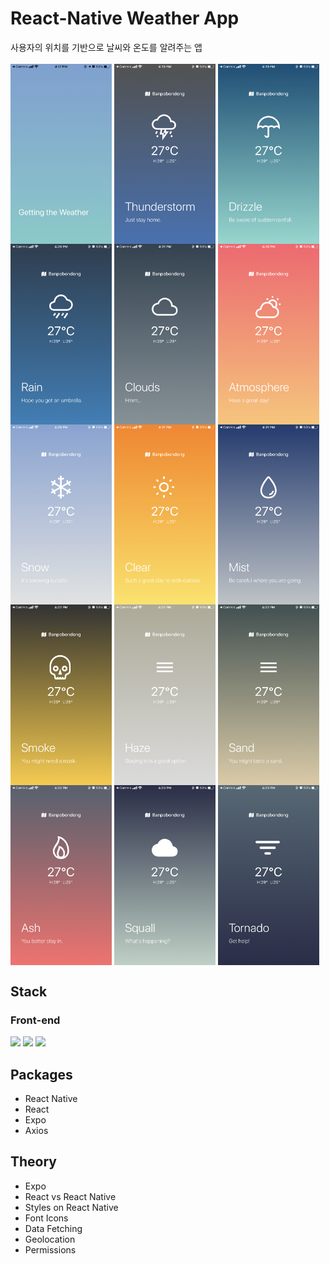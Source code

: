 # React-Native Weather App

사용자의 위치를 기반으로 날씨와 온도를 알려주는 앱
<br /><br />
<img align="center" src="demo/01.PNG" width="162">
<img align="center" src="demo/02.PNG" width="162">
<img align="center" src="demo/03.PNG" width="162">
<img align="center" src="demo/04.PNG" width="162">
<img align="center" src="demo/05.PNG" width="162">
<img align="center" src="demo/06.PNG" width="162">
<img align="center" src="demo/07.PNG" width="162">
<img align="center" src="demo/08.PNG" width="162">
<img align="center" src="demo/09.PNG" width="162">
<img align="center" src="demo/10.PNG" width="162">
<img align="center" src="demo/11.PNG" width="162">
<img align="center" src="demo/14.PNG" width="162">
<img align="center" src="demo/15.PNG" width="162">
<img align="center" src="demo/16.PNG" width="162">
<img align="center" src="demo/17.PNG" width="162">

## Stack

### Front-end

<img height="30" src="https://img.shields.io/badge/React-black?style=for-the-badge&logo=React&logoColor=#61DAFB"/> <img height="30" src="https://img.shields.io/badge/Javascript-black?style=for-the-badge&logo=Javascript&logoColor=F7DF1E"/>
<img height="30" src="https://img.shields.io/badge/expo-000020?style=for-the-badge&logo=expo&logoColor=white" />

## Packages

- React Native
- React
- Expo
- Axios

## Theory

- Expo
- React vs React Native
- Styles on React Native
- Font Icons
- Data Fetching
- Geolocation
- Permissions
